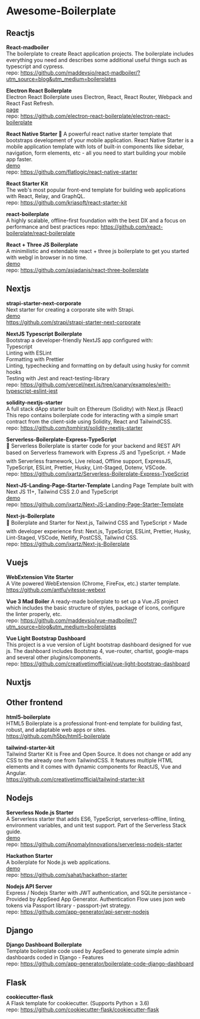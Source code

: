 # Awesome-Boilerplate

## Reactjs

**React-madboiler**   
The boilerplate to create React application projects. The boilerplate includes everything you need and describes some additional useful things such as typescript and cypress.    
repo: https://github.com/maddevsio/react-madboiler/?utm_source=blog&utm_medium=boilerplates


**Electron React Boilerplate**  
Electron React Boilerplate uses Electron, React, React Router, Webpack and React Fast Refresh.    
[page](https://electron-react-boilerplate.js.org/)    
repo: https://github.com/electron-react-boilerplate/electron-react-boilerplate


**React Native Starter 🚀** 
A powerful react native starter template that bootstraps development of your mobile application. React Native Starter is a mobile application template with lots of built-in components like sidebar, navigation, form elements, etc - all you need to start building your mobile app faster.    
[demo](https://play.google.com/store/apps/details?id=com.reactnativestarter.upd)   
repo: https://github.com/flatlogic/react-native-starter  
  

**React Starter Kit**  
The web's most popular front-end template for building web applications with React, Relay, and GraphQL.  
repo: https://github.com/kriasoft/react-starter-kit  

**react-boilerplate**   
A highly scalable, offline-first foundation with the best DX and a focus on performance and best practices 
repo: https://github.com/react-boilerplate/react-boilerplate  

**React + Three JS Boilerplate**    
A minimilistic and extendable react + three js boilerplate to get you started with webgl in browser in no time.  
[demo](https://react-three-boilerplate.herokuapp.com/)  
repo: https://github.com/asjadanis/react-three-boilerplate  

## Nextjs
**strapi-starter-next-corporate**    
Next starter for creating a corporate site with Strapi.   
[demo](https://strapi-starter-next-corporate.vercel.app/)     
https://github.com/strapi/strapi-starter-next-corporate 
  
    
**NextJS Typescript Boilerplate**   
Bootstrap a developer-friendly NextJS app configured with:  
Typescript  
Linting with ESLint   
Formatting with Prettier  
Linting, typechecking and formatting on by default using husky for commit hooks   
Testing with Jest and react-testing-library   
repo: https://github.com/vercel/next.js/tree/canary/examples/with-typescript-eslint-jest     

**solidity-nextjs-starter**   
A full stack dApp starter built on Ethereum (Solidity) with Next.js (React)
This repo contains boilerplate code for interacting with a simple smart contract from the client-side using Solidity, React and TailwindCSS.   
repo: https://github.com/tomhirst/solidity-nextjs-starter     

**Serverless-Boilerplate-Express-TypeScript**   
🚀 Serverless Boilerplate is starter code for your backend and REST API based on Serverless framework with Express JS and TypeScript. ⚡️ Made with Serverless framework, Live reload, Offline support, ExpressJS, TypeScript, ESLint, Prettier, Husky, Lint-Staged, Dotenv, VSCode.     
repo: https://github.com/ixartz/Serverless-Boilerplate-Express-TypeScript 

**Next-JS-Landing-Page-Starter-Template** 
Landing Page Template built with Next JS 11+, Tailwind CSS 2.0 and TypeScript    
[demo](https://creativedesignsguru.com/demo/nextjs-landing-page/)  
repo: https://github.com/ixartz/Next-JS-Landing-Page-Starter-Template   

**Next-js-Boilerplate**   
🚀 Boilerplate and Starter for Next.js, Tailwind CSS and TypeScript ⚡️ Made with developer experience first: Next.js, TypeScript, ESLint, Prettier, Husky, Lint-Staged, VSCode, Netlify, PostCSS, Tailwind CSS.  
repo: https://github.com/ixartz/Next-js-Boilerplate  

## Vuejs
**WebExtension Vite Starter**   
A Vite powered WebExtension (Chrome, FireFox, etc.) starter template.   
https://github.com/antfu/vitesse-webext    
   
**Vue 3 Mad Boiler** 
A ready-made boilerplate to set up a Vue.JS project which includes the basic structure of styles, package of icons, configure the linter properly, etc.   
repo: https://github.com/maddevsio/vue-madboiler/?utm_source=blog&utm_medium=boilerplates


**Vue Light Bootstrap Dashboard**   
This project is a vue version of Light bootstrap dashboard designed for vue js. The dashboard includes Bootstrap 4, vue-router, chartist, google-maps and several other plugins/components.   
repo: https://github.com/creativetimofficial/vue-light-bootstrap-dashboard  

## Nuxtjs

## Other frontend
**html5-boilerplate**     
HTML5 Boilerplate is a professional front-end template for building fast, robust, and adaptable web apps or sites.    
https://github.com/h5bp/html5-boilerplate    

**tailwind-starter-kit**   
Tailwind Starter Kit is Free and Open Source. It does not change or add any CSS to the already one from TailwindCSS. It features multiple HTML elements and it comes with dynamic components for ReactJS, Vue and Angular.    
https://github.com/creativetimofficial/tailwind-starter-kit      

## Nodejs
**Serverless Node.js Starter**      
A Serverless starter that adds ES6, TypeScript, serverless-offline, linting, environment variables, and unit test support. Part of the Serverless Stack guide.   
[demo](https://z6pv80ao4l.execute-api.us-east-1.amazonaws.com/dev/hello)   
repo: https://github.com/AnomalyInnovations/serverless-nodejs-starter

**Hackathon Starter**   
A boilerplate for Node.js web applications.  
[demo](https://hackathon-starter.walcony.com/)   
repo: https://github.com/sahat/hackathon-starter

**Nodejs API Server**     
Express / Nodejs Starter with JWT authentication, and SQLite persistance - Provided by AppSeed App Generator. Authentication Flow uses json web tokens via Passport library - passport-jwt strategy.    
repo: https://github.com/app-generator/api-server-nodejs

## Django
**Django Dashboard Boilerplate**    
Template boilerplate code used by AppSeed to generate simple admin dashboards coded in Django - Features  
repo: https://github.com/app-generator/boilerplate-code-django-dashboard

## Flask
**cookiecutter-flask**  
A Flask template for cookiecutter. (Supports Python ≥ 3.6)  
repo: https://github.com/cookiecutter-flask/cookiecutter-flask
